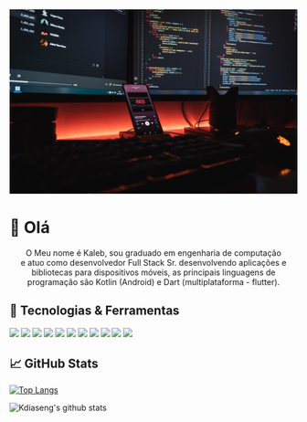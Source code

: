 
<img  src="mobile-developer.jpg" alt="developer">


# :wave: Olá

<p align="center">
	O Meu nome é Kaleb, sou graduado em engenharia de computação e atuo como desenvolvedor Full Stack Sr. desenvolvendo aplicações e bibliotecas para dispositivos móveis, as principais linguagens de programação são Kotlin (Android) e Dart (multiplataforma - flutter).
</P>

## 🔧 Tecnologias & Ferramentas

![](https://img.shields.io/badge/Editor-IntelliJ-informational?style=flat&logo=intelliJ-idea&Color=white&color=15d8bd)
![](https://img.shields.io/badge/Editor-Visual_Studio-informational?style=flat&logo=visual-studio-code&logoColor=white&color=15d8bd)
![](https://img.shields.io/badge/Editor-Android_Studio-informational?style=flat&logo=android-Studio&logoColor=white&color=15d8bd)
![](https://img.shields.io/badge/Tools-Microsoft_SQL_Server-informational?style=flat&logo=microsoft-sql-server&logoColor=white&color=15d8bd)
![](https://img.shields.io/badge/Tools-Angular_7-informational?style=flat&logo=angular&Color=white&color=15d8bd)
![](https://img.shields.io/badge/Code-Kotlin-informational?style=flat&logo=Kotlin&logoColor=white&color=15d8bd)
![](https://img.shields.io/badge/Code-Java-informational?style=flat&logo=Java&logoColor=white&color=15d8bd)
![](https://img.shields.io/badge/Code-C_Sharp-informational?style=flat&logo=c-sharp&logoColor=white&color=15d8bd)
![](https://img.shields.io/badge/Code-TypeScript-informational?style=flat&logo=typeScript&Color=white&color=15d8bd)
![](https://img.shields.io/badge/Code-Dart-informational?style=flat&logo=dart&Color=white&color=15d8bd)
![](https://img.shields.io/badge/Tools-Flutter-informational?style=flat&logo=flutter&Color=white&color=15d8bd)


## &#x1f4c8; GitHub Stats

[![Top Langs](https://github-readme-stats.vercel.app/api/top-langs/?username=Kdiaseng&layout=compact)](https://github.com/Kdiaseng/github-readme-stats)

![Kdiaseng's github stats](https://github-readme-stats.vercel.app/api?username=Kdiaseng&theme=vue-dark&show_icons=true)
